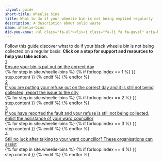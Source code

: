 ```yaml
---
layout: guide
short-title: Wheelie bins
title: What to do if your wheelie bin is not being emptied regularly
description: A description about solid waste
name: wheelie-bins
did-you-know: <ul class="fa-ul"><li><i class="fa-li fa fa-gavel" aria-hidden="true"></i> According to the <a target="_blank" href="http://www.dwa.gov.za/Documents/sanitation/17005SC_POLICY_National%20Sanitation%20Policy%202016%20FINAL310117.pdf"> National Sanitation Policy, 2016</a> everyone in South Africa has the right to access to basic sanitation (including refuse / solid waste removal).</li><li><i class="fa-li fa fa-trash" aria-hidden="true"></i> In Cape Town, the <a href="http://www.capetown.gov.za/Departments/Solid%20Waste%20Management%20Department" target=_blank>Department of Solid Waste</a> is responsible for the collection and disposal of waste, area cleaning, preventing waste and pollution, and minimising waste.<li><i class="fa-li fa fa-phone" aria-hidden="true"></i> You can phone the department at <a href="tel:0860103089">0860 103 089</a></li><li><i class="fa-li fa fa-envelope" aria-hidden="true"></i>Emailing them is also possible at <a href="mailto:wastewise.user@capetown.gov.za">wastewise.user@capetown.gov.za</a></li></ul>
---
```

<div class="guide">
  <div class="description">Follow this guide discover what to do if your black wheelie bin is not being collected on a regular basis. <b>Click on a step for support and resources to help you take action</b>.</div>

  <div class="single-step">
    <a href="1" class="title-box">
      <div class="circle">1</div>
      <div class="title">Ensure your bin is put out on the correct day</div>
    </a>
    <div class="content">
      {% for step in site.wheelie-bins %}
        {% if forloop.index == 1 %}
          {{ step.content }}
        {% endif %}
      {% endfor %}
    </div>
  </div>
  <div class="single-step">
    <a href="2" class="title-box">
      <div class="circle">2</div>
      <div class="title">If you are putting your refuse out on the correct day and it is still not being collected, report the issue to the city</div>
    </a>
    <div class="content">
      {% for step in site.wheelie-bins %}
        {% if forloop.index == 2 %}
          {{ step.content }}
        {% endif %}
      {% endfor %}
    </div>
  </div>
  <div class="single-step">
    <a href="3" class="title-box">
      <div class="circle">3</div>
      <div class="title">If you have reported the fault and your refuse is still not being collected, enlist the assistance of your ward councillor</div>
    </a>
    <div class="content">
      {% for step in site.wheelie-bins %}
        {% if forloop.index == 3 %}
          {{ step.content }}
        {% endif %}
      {% endfor %}
    </div>
  </div>
  <div class="single-step">
    <a href="4" class="title-box">
      <div class="circle">4</div>
      <div class="title">Still no luck after talking to your ward councillor? These organisations can assist</div>
    </a>
    <div class="content">
      {% for step in site.wheelie-bins %}
        {% if forloop.index == 4 %}
          {{ step.content }}
        {% endif %}
      {% endfor %}
    </div>
  </div>
</div>
